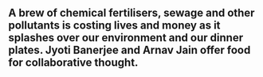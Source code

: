## A brew of chemical fertilisers, sewage and other pollutants is costing lives and money as it splashes over our environment and our dinner plates.  Jyoti Banerjee and Arnav Jain offer food for collaborative thought.
